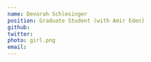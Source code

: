 ```yaml
---
name: Devorah Schlesinger
position: Graduate Student (with Amir Eden)
github: 
twitter: 
photo: girl.png
email: 
---
```


